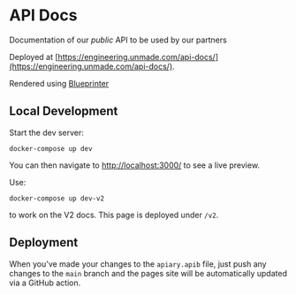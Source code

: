 # API Docs
Documentation of our *public* API to be used by our partners

Deployed at [https://engineering.unmade.com/api-docs/](https://engineering.unmade.com/api-docs/).

Rendered using [Blueprinter](https://github.com/funbox/blueprinter/)

## Local Development

Start the dev server:

```shell
docker-compose up dev
```

You can then navigate to [http://localhost:3000/](http://localhost:3000/)
to see a live preview.

Use:

```shell
docker-compose up dev-v2
```

to work on the V2 docs. This page is deployed under `/v2`.

## Deployment

When you've made your changes to the `apiary.apib` file, just push any changes
to the `main` branch and the pages site will be automatically updated via a
GitHub action.
